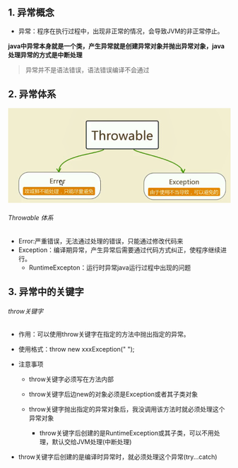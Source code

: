 ## 1. 异常概念

- 异常：程序在执行过程中，出现非正常的情况，会导致JVM的非正常停止。

**java中异常本身就是一个类，产生异常就是创建异常对象并抛出异常对象，java处理异常的方式是中断处理**

> 异常并不是语法错误，语法错误编译不会通过

## 2. 异常体系

![异常体系](..\image\throwAble.PNG)

###### Throwable 体系

- Error:严重错误，无法通过处理的错误，只能通过修改代码来
- Exception：编译期异常，产生异常后需要通过代码方式纠正，使程序继续进行。
  - RuntimeExcepton：运行时异常java运行过程中出现的问题

## 3. 异常中的关键字

###### throw关键字

- 作用：可以使用throw关键字在指定的方法中抛出指定的异常。

- 使用格式：throw new xxxException(" ");

- 注意事项

  - throw关键字必须写在方法内部

  - throw关键字后边new的对象必须是Exception或者其子类对象

  - throw关键字抛出指定的异常对象后，我没调用该方法时就必须处理这个异常对象

    - throw关键字后创建的是RuntimeException或其子类，可以不用处理，默认交给JVM处理(中断处理)
- throw关键字后创建的是编译时异常时，就必须处理这个异常(try...catch)
  
    